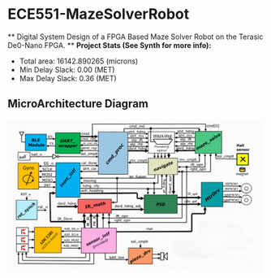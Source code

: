 # ECE551-MazeSolverRobot
** Digital System Design of a FPGA Based Maze Solver Robot on the Terasic De0-Nano FPGA. **
**Project Stats (See Synth for more info):**
- Total area:  16142.890265 (microns)
- Min Delay Slack: 0.00 (MET)
- Max Delay Slack: 0.36 (MET)

## MicroArchitecture Diagram
<p align="center">
  <img src="mazerunner_microarchitecture.png" alt="MicroArchitecture Diagram" width="600"/>
</p>
